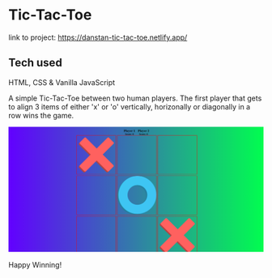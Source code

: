 # Tic-Tac-Toe

link to project: https://danstan-tic-tac-toe.netlify.app/

## Tech used 
HTML, CSS & Vanilla JavaScript

A simple Tic-Tac-Toe between two human players. The first player that gets to align 3 items of either 'x' or 'o' vertically, horizonally or diagonally in a row wins the game.

![](image.png)

Happy Winning!
